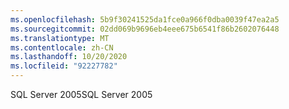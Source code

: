 ```yaml
---
ms.openlocfilehash: 5b9f30241525da1fce0a966f0dba0039f47ea2a5
ms.sourcegitcommit: 02dd069b9696eb4eee675b6541f86b2602076448
ms.translationtype: MT
ms.contentlocale: zh-CN
ms.lasthandoff: 10/20/2020
ms.locfileid: "92227782"
---
```

<span data-ttu-id="f48ee-101">SQL Server 2005</span><span class="sxs-lookup"><span data-stu-id="f48ee-101">SQL Server 2005</span></span>